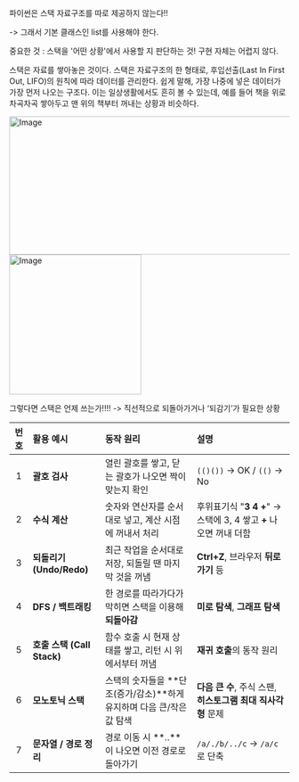 파이썬은 스택 자료구조를 따로 제공하지 않는다!!

-> 그래서 기본 클래스인 list를 사용해야 한다. 



 

중요한 것 : 스택을 '어떤 상황'에서 사용할 지 판단하는 것! 구현 자체는 어렵지 않다. 

스택은 자료를 쌓아놓은 것이다.
스택은 자료구조의 한 형태로, 후입선출(Last In First Out, LIFO)의 원칙에 따라 데이터를 관리한다. 쉽게 말해, 가장 나중에 넣은 데이터가 가장 먼저 나오는 구조다. 이는 일상생활에서도 흔히 볼 수 있는데, 예를 들어 책을 위로 차곡차곡 쌓아두고 맨 위의 책부터 꺼내는 상황과 비슷하다.




<img width="600" height="248" alt="Image" src="https://github.com/user-attachments/assets/b37e2d7f-7e7f-4909-af70-5322217054fa" />
<img width="237" height="251" alt="Image" src="https://github.com/user-attachments/assets/98bd7a19-22e5-41d7-a0ad-56550bff3f49" />


 
그렇다면 스택은 언제 쓰는가!!!!
-> 직선적으로 되돌아가거나 ‘되감기’가 필요한 상황



| 번호 | 활용 예시 | 동작 원리 | 설명 |
| :---: | :--- | :--- | :--- |
| 1 | **괄호 검사** | 열린 괄호를 쌓고, 닫는 괄호가 나오면 짝이 맞는지 확인 | `(()())` → OK / `(()` → No |
| 2 | **수식 계산** | 숫자와 연산자를 순서대로 넣고, 계산 시점에 꺼내서 처리 | 후위표기식 "**3 4 +**" → 스택에 3, 4 쌓고 **+** 나오면 꺼내 더함 |
| 3 | **되돌리기 (Undo/Redo)** | 최근 작업을 순서대로 저장, 되돌릴 땐 마지막 것을 꺼냄 | **Ctrl+Z**, 브라우저 **뒤로가기** 등 |
| 4 | **DFS / 백트래킹** | 한 경로를 따라가다가 막히면 스택을 이용해 **되돌아감** | **미로 탐색**, **그래프 탐색** |
| 5 | **호출 스택 (Call Stack)** | 함수 호출 시 현재 상태를 쌓고, 리턴 시 위에서부터 꺼냄 | **재귀 호출**의 동작 원리 |
| 6 | **모노토닉 스택** | 스택의 숫자들을 **단조(증가/감소)**하게 유지하며 다음 큰/작은 값 탐색 | **다음 큰 수**, 주식 스팬, **히스토그램 최대 직사각형** 문제 |
| 7 | **문자열 / 경로 정리** | 경로 이동 시 **..**이 나오면 이전 경로로 돌아가기 | `/a/./b/../c` → `/a/c` 로 단축 |
